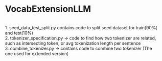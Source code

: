 # VocabExtensionLLM
<br>
1. seed_data_test_split.py contains code to split seed dataset for train(90%) and test(10%)
<br>
2. tokenizer_specification.py -> code to find how two tokenizer are related, such as intersecting token, or avg tokenization length per sentence
<br>
3. combine_tokenizer.py -> contains code to combine two tokenizer (The one used for extended version)
<br>
